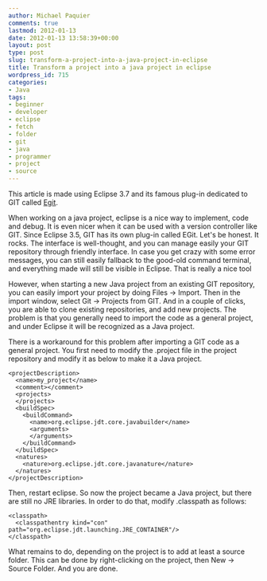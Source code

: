 ```yaml
---
author: Michael Paquier
comments: true
lastmod: 2012-01-13
date: 2012-01-13 13:58:39+00:00
layout: post
type: post
slug: transform-a-project-into-a-java-project-in-eclipse
title: Transform a project into a java project in eclipse
wordpress_id: 715
categories:
- Java
tags:
- beginner
- developer
- eclipse
- fetch
- folder
- git
- java
- programmer
- project
- source
---
```


This article is made using Eclipse 3.7 and its famous plug-in dedicated to GIT called [Egit](http://eclipse.org/egit/
).

When working on a java project, eclipse is a nice way to implement, code and debug. It is even nicer when it can be used with a version controller like GIT. Since Eclipse 3.5, GIT has its own plug-in called EGit. Let's be honest. It rocks. The interface is well-thought, and you can manage easily your GIT repository through friendly interface. In case you get crazy with some error messages, you can still easily fallback to the good-old command terminal, and everything made will still be visible in Eclipse. That is really a nice tool

However, when starting a new Java project from an existing GIT repository, you can easily import your project by doing Files -> Import. Then in the import window, select Git -> Projects from GIT.
And in a couple of clicks, you are able to clone existing repositories, and add new projects. The problem is that you generally need to import the code as a general project, and under Eclipse it will be recognized as a Java project.

There is a workaround for this problem after importing a GIT code as a general project. You first need to modify the .project file in the project repository and modify it as below to make it a Java project.

    <projectDescription>
      <name>my_project</name>
      <comment></comment>
      <projects>
      </projects>
      <buildSpec>
        <buildCommand>
          <name>org.eclipse.jdt.core.javabuilder</name>
          <arguments>
          </arguments>
        </buildCommand>
      </buildSpec>
      <natures>
        <nature>org.eclipse.jdt.core.javanature</nature>
      </natures>
    </projectDescription>

Then, restart eclipse. So now the project became a Java project, but there are still no JRE libraries.
In order to do that, modify .classpath as follows:

    <classpath>
      <classpathentry kind="con" path="org.eclipse.jdt.launching.JRE_CONTAINER"/>
    </classpath>

What remains to do, depending on the project is to add at least a source folder. This can be done by right-clicking on the project, then New -> Source Folder.
And you are done.
